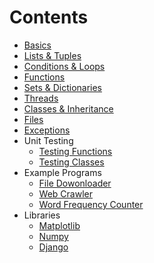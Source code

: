 # Contents
 * [Basics](hello.py)
 * [Lists & Tuples](lists_tuples.py)
 * [Conditions & Loops](conditions_loops.py)
 * [Functions](functions.py)
 * [Sets & Dictionaries](sets_dictionaries.py)
 * [Threads](threads.py)
 * [Classes & Inheritance](classes_inheritance.py)
 * [Files](files.py)
 * [Exceptions](exceptions.py)
 * Unit Testing
    * [Testing Functions](unit_testing_functions.py)
    * [Testing Classes](unit_testing_classes.py)
 * Example Programs
    * [File Dowonloader](example_programs/file_downloader.py)
    * [Web Crawler](example_programs/web_crawler.py)
    * [Word Frequency Counter](example_programs/word_freq_counter.py)
 * Libraries
    * [Matplotlib](libraries/matplotlib/matplotlib.py)
    * [Numpy](libraries/numpy/demo.py)
    * [Django](libraries/django/demo.md)
